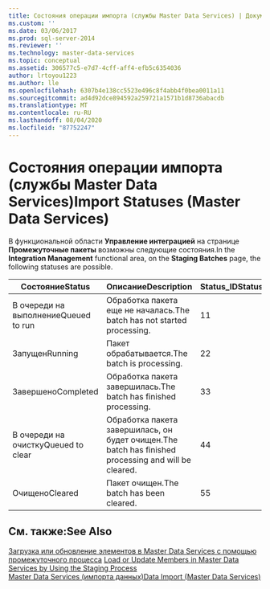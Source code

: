 ```yaml
---
title: Состояния операции импорта (службы Master Data Services) | Документы Майкрософт
ms.custom: ''
ms.date: 03/06/2017
ms.prod: sql-server-2014
ms.reviewer: ''
ms.technology: master-data-services
ms.topic: conceptual
ms.assetid: 306577c5-e7d7-4cff-aff4-efb5c6354036
author: lrtoyou1223
ms.author: lle
ms.openlocfilehash: 6307b4e138cc5523e496c8f4abb4f0bea0011a11
ms.sourcegitcommit: ad4d92dce894592a259721a1571b1d8736abacdb
ms.translationtype: MT
ms.contentlocale: ru-RU
ms.lasthandoff: 08/04/2020
ms.locfileid: "87752247"
---
```

# <a name="import-statuses-master-data-services"></a><span data-ttu-id="67ac5-102">Состояния операции импорта (службы Master Data Services)</span><span class="sxs-lookup"><span data-stu-id="67ac5-102">Import Statuses (Master Data Services)</span></span>
  <span data-ttu-id="67ac5-103">В функциональной области **Управление интеграцией** на странице **Промежуточные пакеты** возможны следующие состояния.</span><span class="sxs-lookup"><span data-stu-id="67ac5-103">In the **Integration Management** functional area, on the **Staging Batches** page, the following statuses are possible.</span></span>  
  
|<span data-ttu-id="67ac5-104">Состояние</span><span class="sxs-lookup"><span data-stu-id="67ac5-104">Status</span></span>|<span data-ttu-id="67ac5-105">Описание</span><span class="sxs-lookup"><span data-stu-id="67ac5-105">Description</span></span>|<span data-ttu-id="67ac5-106">Status_ID</span><span class="sxs-lookup"><span data-stu-id="67ac5-106">Status_ID</span></span>|  
|------------|-----------------|----------------|  
|<span data-ttu-id="67ac5-107">В очереди на выполнение</span><span class="sxs-lookup"><span data-stu-id="67ac5-107">Queued to run</span></span>|<span data-ttu-id="67ac5-108">Обработка пакета еще не началась.</span><span class="sxs-lookup"><span data-stu-id="67ac5-108">The batch has not started processing.</span></span>|<span data-ttu-id="67ac5-109">1</span><span class="sxs-lookup"><span data-stu-id="67ac5-109">1</span></span>|  
|<span data-ttu-id="67ac5-110">Запущен</span><span class="sxs-lookup"><span data-stu-id="67ac5-110">Running</span></span>|<span data-ttu-id="67ac5-111">Пакет обрабатывается.</span><span class="sxs-lookup"><span data-stu-id="67ac5-111">The batch is processing.</span></span>|<span data-ttu-id="67ac5-112">2</span><span class="sxs-lookup"><span data-stu-id="67ac5-112">2</span></span>|  
|<span data-ttu-id="67ac5-113">Завершено</span><span class="sxs-lookup"><span data-stu-id="67ac5-113">Completed</span></span>|<span data-ttu-id="67ac5-114">Обработка пакета завершилась.</span><span class="sxs-lookup"><span data-stu-id="67ac5-114">The batch has finished processing.</span></span>|<span data-ttu-id="67ac5-115">3</span><span class="sxs-lookup"><span data-stu-id="67ac5-115">3</span></span>|  
|<span data-ttu-id="67ac5-116">В очереди на очистку</span><span class="sxs-lookup"><span data-stu-id="67ac5-116">Queued to clear</span></span>|<span data-ttu-id="67ac5-117">Обработка пакета завершилась, он будет очищен.</span><span class="sxs-lookup"><span data-stu-id="67ac5-117">The batch has finished processing and will be cleared.</span></span>|<span data-ttu-id="67ac5-118">4</span><span class="sxs-lookup"><span data-stu-id="67ac5-118">4</span></span>|  
|<span data-ttu-id="67ac5-119">Очищено</span><span class="sxs-lookup"><span data-stu-id="67ac5-119">Cleared</span></span>|<span data-ttu-id="67ac5-120">Пакет очищен.</span><span class="sxs-lookup"><span data-stu-id="67ac5-120">The batch has been cleared.</span></span>|<span data-ttu-id="67ac5-121">5</span><span class="sxs-lookup"><span data-stu-id="67ac5-121">5</span></span>|  
  
## <a name="see-also"></a><span data-ttu-id="67ac5-122">См. также:</span><span class="sxs-lookup"><span data-stu-id="67ac5-122">See Also</span></span>  
 <span data-ttu-id="67ac5-123">[Загрузка или обновление элементов в Master Data Services с помощью промежуточного процесса](add-update-and-delete-data-master-data-services.md) </span><span class="sxs-lookup"><span data-stu-id="67ac5-123">[Load or Update Members in Master Data Services by Using the Staging Process](add-update-and-delete-data-master-data-services.md) </span></span>  
 [<span data-ttu-id="67ac5-124">Master Data Services &#40;импорта данных&#41;</span><span class="sxs-lookup"><span data-stu-id="67ac5-124">Data Import &#40;Master Data Services&#41;</span></span>](overview-importing-data-from-tables-master-data-services.md)  
  
  
